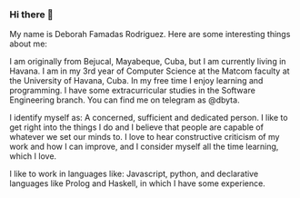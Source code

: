 ### Hi there 👋

<!--
**dbyta/dbyta** is a ✨ _special_ ✨ repository because its `README.md` (this file) appears on your GitHub profile.

Here are some ideas to get you started:

- 🔭 I’m currently working on ...
- 🌱 I’m currently learning ...
- 👯 I’m looking to collaborate on ...
- 🤔 I’m looking for help with ...
- 💬 Ask me about ...
- 📫 How to reach me: ...
- 😄 Pronouns: ...
- ⚡ Fun fact: ...
-->
My name is Deborah Famadas Rodriguez. Here are some interesting things about me:

I am originally from Bejucal, Mayabeque, Cuba, but I am currently living in Havana. I am in my 3rd year of Computer Science at the Matcom faculty at the University of Havana, Cuba. In my free time I enjoy learning and programming. I have some extracurricular studies in the Software Engineering branch. You can find me on telegram as @dbyta.

I identify myself as: A concerned, sufficient and dedicated person. I like to get right into the things I do and I believe that people are capable of whatever we set our minds to. I love to hear constructive criticism of my work and how I can improve, and I consider myself all the time learning, which I love.

I like to work in languages like: Javascript, python, and declarative languages like Prolog and Haskell, in which I have some experience.

